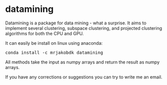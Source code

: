 # datamining
Datamining is a package for data mining - what a surprise.
It aims to implement several clustering, subspace clustering, and projected clustering algorithms for both the CPU and GPU.

It can easily be install on linux using anaconda:
<pre>conda install -c mrjakobdk datamining</pre>

All methods take the input as numpy arrays and return the result as numpy arrays.

If you have any corrections or suggestions you can try to write me an email.